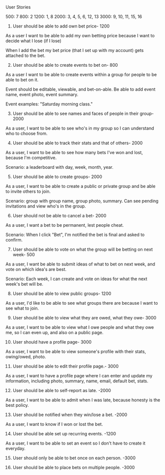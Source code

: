 User Stories

500: 7
800: 2
1200: 1, 8
2000: 3, 4, 5, 6, 12, 13
3000: 9, 10, 11, 15, 16

1. User should be able to add own bet price- 1200

As a user I want to be able to add my own betting price
because I want to decide what I lose (if I lose)

When I add the bet my bet price (that I set up with my account)
gets attached to the bet.

2. User should be able to create events to bet on- 800

As a user I want to be able to create events within a group for people to be able to bet on it.

Event should be editable, viewable, and bet-on-able. Be able to add event name, event photo, event summary. 

Event examples: "Saturday morning class."

3. User should be able to see names and faces of people in their group- 2000

As a user, I want to be able to see who's in my group so I can understand who to choose from.

4. User should be able to track their stats and that of others- 2000

As a user, I want to be able to see how many bets I've won and lost, because I'm competitive.

Scenario: a leaderboard with day, week, month, year.

5. User should be able to create groups- 2000 

As a user, I want to be able to create a public or private group and be able to invite others to join.
 
Scenario: group with group name, group photo, summary. Can see pending invitations and view who's in the group. 

6. User should not be able to cancel a bet- 2000

As a user, I want a bet to be permanent, lest people cheat.

Scenario: When I click "Bet", I'm notified the bet is final and asked to confirm.  

7. User should be able to vote on what the group will be betting on next week- 500

As a user, I want be able to submit ideas of what to bet on next week, and vote on which idea's are best. 

Scenario: Each week, I can create and vote on ideas for what the next week's bet will be. 

8. User should be able to view public groups- 1200

As a user, I'd like to be able to see what groups there are because I want to see what to join.

9. User should be able to view what they are owed, what they owe- 3000

As a user, I want to be able to view what I owe people and what they owe me, so I can even up, and also on a public page. 

10. User should have a profile page- 3000

As a user, I want to be able to view someone's profile with their stats, owing/owed, photo. 

11. User should be able to edit their profile page.- 3000

As a user, I want to have a profile page where I can enter and update my information, including photo, summary, name, email, default bet, stats. 

12. User should be able to self-report as late. -2000

As a user, I want to be able to admit when I was late, because honesty is the best policy. 

13. User should be notified when they win/lose a bet. -2000

As a user, I want to know if I won or lost the bet.

14. User should be able set up recurring events. -1200

As a user, I want to be able to set an event so I don't have to create it everyday. 

15. User should only be able to bet once on each person. -3000

16. User should be able to place bets on multiple people. -3000